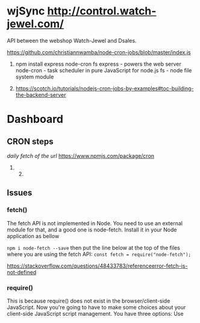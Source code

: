 # wjSync http://control.watch-jewel.com/

API between the webshop Watch-Jewel and Dsales.

https://github.com/christiannwamba/node-cron-jobs/blob/master/index.js

1. npm install express node-cron fs express - powers the web server node-cron - task scheduler in pure JavaScript for node.js fs - node file system module

2. https://scotch.io/tutorials/nodejs-cron-jobs-by-examples#toc-building-the-backend-server

# Dashboard

## CRON steps

_daily fetch of the url_ https://www.npmjs.com/package/cron

1. 2.

## Issues

### fetch()

The fetch API is not implemented in Node. You need to use an external module for that, and a good one is node-fetch. Install it in your Node application as bellow

`npm i node-fetch --save` then put the line below at the top of the files where you are using the fetch API: `const fetch = require("node-fetch");`

https://stackoverflow.com/questions/48433783/referenceerror-fetch-is-not-defined

### require()

This is because require() does not exist in the browser/client-side JavaScript. Now you're going to have to make some choices about your client-side JavaScript script management. You have three options: Use <script> tag. Use a CommonJS implementation. Synchronous dependencies like Node.js Use an AMD implementation.

https://stackoverflow.com/questions/19059580/client-on-node-uncaught-referenceerror-require-is-not-defined https://medium.freecodecamp.org/requiring-modules-in-node-js-everything-you-need-to-know-e7fbd119be8

### fs (is standard in NODEjs doesn't need a package)

https://tutorialedge.net/javascript/nodejs/reading-writing-files-with-nodejs/

### date

https://www.toptal.com/software/definitive-guide-to-datetime-manipulation

### jewelry vs watches

Seperate the catergories and push?

## Git (from server to git)

git push origin master

## Convert filename string with a new format

1. get json file
2. get all values image link without extracting the keys and values (just replace)
3. get filename (https://befused.com/javascript/get-filename-url)
4. remove/replace the base url string
5. apply regex to find out the series of 2 letters and 5 numbers
6.
